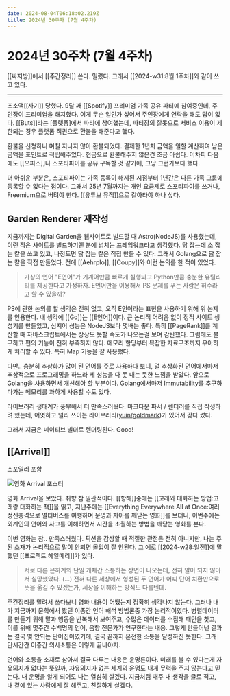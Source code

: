 ```yaml
---
date: 2024-08-04T06:18:02.219Z
title: 2024년 30주차 (7월 4주차)
---
```


# 2024년 30주차 (7월 4주차)

[[싸지방]]에서 [[주간정리]] 쓴다. 밀렸다. 그래서 [[2024-w31:8월 1주차]]와 같이 쓰고 있다. 

---

초소액[[사기]] 당했다. 9달 째 [[Spotify]] 프리미엄 가족 공유 파티에 참여중인데, 주인장이 프리미엄을 해지했다. 이게 무슨 일인가 싶어서 주인장에게 연락을 해도 답이 없다. [[Buts]]라는 [플랫폼]에서 파티에 참여했는데, 파티장의 잘못으로 서비스 이용이 제한되는 경우 플랫폼 직권으로 환불을 해준다고 했다.

환불을 신청하니 며칠 지나지 않아 환불되었다. 결제한 1년치 금액을 일할 계산하여 남은 금액을 포인트로 적립해주었다. 현금으로 환불해주지 않은건 조금 아쉽다. 어차피 다음에도 [[오피스]]나 스포티파이를 공유 구독할 것 같기에, 그냥 그런가보다 했다.

더 아쉬운 부분은, 스포티파이는 가족 등록이 해제된 시점부터 1년간은 다른 가족 그룹에 등록할 수 없다는 점이다. 그래서 25년 7월까지는 개인 요금제로 스포티파이를 쓰거나, Freemium으로 버텨야 한다. [[유튜브 뮤직]]으로 갈아타야 하나 싶다.

## Garden Renderer 재작성

지금까지는 Digital Garden을 웹사이트로 빌드할 때 Astro(NodeJS)를 사용했는데, 이런 작은 사이트를 빌드하기엔 분에 넘치는 프레임워크라고 생각했다. 닭 잡는데 소 잡는 칼을 쓰고 있고, 나정도면 닭 잡는 칼은 직접 만들 수 있다. 그래서 Golang으로 닭 잡는 칼을 직접 만들었다. 전에 [[Aehrplo]], [[Coupy]]와 이런 논의를 한 적이 있었다.

> 가상의 언어 "E언어"가 기계어만큼 빠르게 실행되고 Python만큼 충분한 유틸리티를 제공한다고 가정하자. E언어만을 이용해서 PS 문제를 푸는 사람은 허수라고 할 수 있을까?

PS에 관한 논의를 할 생각은 전혀 없고, 오직 E언어라는 표현을 사용하기 위해 위 논제를 인용한다. 내 생각에 [[Go]]는 [[E언어]]이다. 큰 논리적 어려움 없이 정적 사이트 생성기를 만들었고, 심지어 성능은 NodeJS보다 몇배는 좋다. 특히 [[PageRank]]를 계산할 때 자바스크립트에서는 상상도 못할 속도가 나오는걸 보며 감탄했다. 그럼에도 불구하고 편의 기능이 전혀 부족하지 않다. 메모리 할당부터 복잡한 자료구조까지 우아하게 처리할 수 있다. 특히 Map 기능을 잘 사용했다.

다만.. 충분히 추상화가 많이 된 언어를 주로 사용하다 보니, 덜 추상화된 언어에서마저 추상적으로 프로그래밍을 하느라 제 성능을 다 못 내는 듯한 느낌을 받았다. 앞으로 Golang을 사용하면서 개선해야 할 부분이다. Golang에서마저 Immutability를 추구하다가는 메모리를 과하게 사용할 수도 있다.

라이브러리 생태계가 풍부해서 더 만족스러웠다. 마크다운 파서 / 렌더러를 직접 작성하려 했는데, 어엿하고 널리 쓰이는 라이브러리([yuin/goldmark](https://github.com/yuin/goldmark))가 있어서 갖다 썼다. 

그래서 지금은 네이티브 빌더로 렌더링된다. Good!

## [[Arrival]]

스포일러 포함

![영화 Arrival 포스터](../images/movie-arrival-poster.png)

영화 Arrival을 보았다. 취향 참 일관적이다. [[항해]]중에는 [[고래와 대화하는 방법:고래랑 대화하는 책]]을 읽고, 지난주에는 [[Everything Everywhere All at Once:여러 정신충격으로 멀티버스를 여행하며 운명과 자아를 깨닫는 영화]]를 보더니, 이번주에는 외계인의 언어와 사고를 이해하면서 시간을 초월하는 방법을 깨닫는 영화를 본다.

이번 영화는 참.. 만족스러웠다. 픽션을 감상할 때 적절한 관점은 전혀 아니지만, 나는 주된 소재가 논리적으로 말이 안되면 몰입이 잘 안된다. 그 예로 [[2024-w28:일전]]에 말했던 [[프로젝트 헤일메리]]가 있다. 

> 서로 다른 은하계의 단일 개체간 소통하는 장면이 나오는데, 전혀 말이 되지 않아서 실망했었다. (...) 전혀 다른 세상에서 형성된 두 언어가 어찌 단어 치환만으로 뜻을 옮길 수 있겠는가, 세상을 이해하는 방식도 다를텐데.   

주간정리를 밀려서 쓰다보니 영화 내용이 어땠는지 정확히 생각나지 않는다. 그러나 내가 지금까지 문학에서 봤던 이종간 언어 해석 방법론중 가장 논리적이였다. 병렬데이터를 만들기 위해 말과 행동을 반복해서 보여주고, 수많은 데이터를 수집해 패턴을 찾고, 이를 위해 몇주간 수백명의 언어, 음향 전문가가 연구한다는 내용. 그렇게 만들어낸 결과는 결국 몇 안되는 단어집이였기에, 결국 끝까지 온전한 소통을 달성하진 못한다. 그래 단시간간 이종간 의사소통은 이렇게 끝나야지.

언어와 소통을 소재로 삼아서 결국 다루는 내용은 운명론이다. 미래를 볼 수 있다는게 자유의지가 없다는 뜻일까, 자유의지가 없는 세계의 운명도 내게 무력을 주지 않는다고 믿는다. 내 운명을 알게 되어도 나는 열심히 살겠다. 지금처럼 매주 내 생각을 글로 적고, 내 곁에 있는 사람에게 잘 해주고, 친절하게 살겠다.

